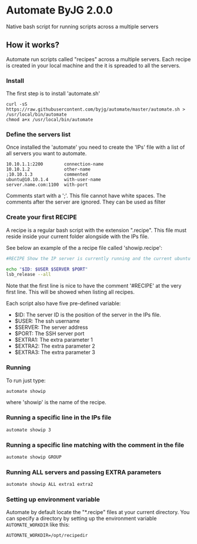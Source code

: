 # Automate ByJG 2.0.0

Native bash script for running scripts across a multiple servers

## How it works?

Automate run scripts called "recipes" across a multiple servers. 
Each recipe is created in your local machine and the it is spreaded to all the servers. 

### Install

The first step is to install 'automate.sh' 

```
curl -sS https://raw.githubusercontent.com/byjg/automate/master/automate.sh > /usr/local/bin/automate
chmod a+x /usr/local/bin/automate
```

### Define the servers list

Once installed the 'automate' you need to create the 'IPs' file with a list of all servers you want to automate. 

```
10.10.1.1:2200        connection-name
10.10.1.2             other-name
;10.10.1.3            commented
ubuntu@10.10.1.4      with-user-name
server.name.com:1100  with-port

```

Comments start with a ';'. This file cannot have white spaces. The comments after the server are ignored. 
They can be used as filter 

### Create your first RECIPE

A recipe is a regular bash script with the extension ".recipe". This file must reside inside your current folder
alongside with the IPs file.

See below an example of the a recipe file called 'showip.recipe':

```bash
#RECIPE Show the IP server is currently running and the current ubuntu version

echo "$ID: $USER $SERVER $PORT"
lsb_release --all
```

Note that the first line is nice to have the comment '#RECIPE' at the very first line. This will be showed when listing all
recipes. 

Each script also have five pre-defined variable:
* $ID: The server ID is the position of the server in the IPs file.
* $USER: The ssh username
* $SERVER: The server address
* $PORT: The SSH server port
* $EXTRA1: The extra parameter 1
* $EXTRA2: The extra parameter 2
* $EXTRA3: The extra parameter 3

### Running

To run just type:

```bash
automate showip
```

where 'showip' is the name of the recipe.

### Running a specific line in the IPs file

```bash
automate showip 3
```

### Running a specific line matching with the comment in the file

```bash
automate showip GROUP
```

### Running ALL servers and passing EXTRA parameters

```bash
automate showip ALL extra1 extra2
```

### Setting up environment variable

Automate by default locate the "*.recipe" files at your current directory. You can specify a directory by setting up the
environment variable `AUTOMATE_WORKDIR` like this:

```
AUTOMATE_WORKDIR=/opt/recipedir
```

